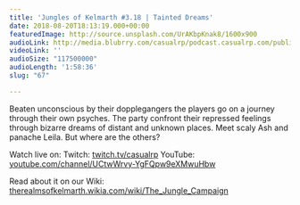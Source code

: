```yaml
---
title: 'Jungles of Kelmarth #3.18 | Tainted Dreams'
date: 2018-08-20T18:13:19.000+00:00
featuredImage: http://source.unsplash.com/UrAKbpKnak8/1600x900
audioLink: http://media.blubrry.com/casualrp/podcast.casualrp.com/public/Chapter%203%20Ep.%2018%20_%20Tainted%20Dreams.mp3
videoLink: ''
audioSize: "117500000"
audioLength: '1:58:36'
slug: "67"

---
```

Beaten unconscious by their dopplegangers the players go on a journey through their own psyches. The party confront their repressed feelings through bizarre dreams of distant and unknown places. Meet scaly Ash and panache Leila. But where are the others?

Watch live on:
Twitch: [twitch.tv/casualrp](https://www.twitch.tv/casualrp)
YouTube: [youtube.com/channel/UCtwWrvy-YgFQpw9eXMwuHbw](https://www.youtube.com/channel/UCtwWrvy-YgFQpw9eXMwuHbw)

Read about it on our Wiki: [therealmsofkelmarth.wikia.com/wiki/The_Jungle_Campaign](http://therealmsofkelmarth.wikia.com/wiki/The_Jungle_Campaign)